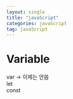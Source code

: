 ```yaml
---
layout: single
title: "javaScript"
categories: javaScript
tag: javaScript
---
```


# Variable

var -> 이제는 안씀 <br>
let <br>
const <br>

```

```
